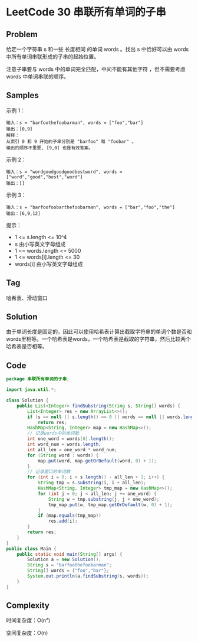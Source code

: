 # LeetCode 30 串联所有单词的子串

## Problem

给定一个字符串 s 和一些 长度相同 的单词 words 。找出 s 中恰好可以由 words 中所有单词串联形成的子串的起始位置。

注意子串要与 words 中的单词完全匹配，中间不能有其他字符 ，但不需要考虑 words 中单词串联的顺序。

## Samples

示例 1：

```
输入：s = "barfoothefoobarman", words = ["foo","bar"]
输出：[0,9]
解释：
从索引 0 和 9 开始的子串分别是 "barfoo" 和 "foobar" 。
输出的顺序不重要, [9,0] 也是有效答案。
```

示例 2：

```
输入：s = "wordgoodgoodgoodbestword", words = ["word","good","best","word"]
输出：[]
```

示例 3：

```
输入：s = "barfoofoobarthefoobarman", words = ["bar","foo","the"]
输出：[6,9,12]
```


提示：

- 1 <= s.length <= 10^4
- s 由小写英文字母组成
- 1 <= words.length <= 5000
- 1 <= words[i].length <= 30
- words[i] 由小写英文字母组成

## Tag

哈希表、滑动窗口

## Solution

由于单词长度是固定的，因此可以使用哈希表计算出截取字符串的单词个数是否和words里相等。一个哈希表是words，一个哈希表是截取的字符串，然后比较两个哈希表是否相等。

## Code

```java
package 串联所有单词的子串;

import java.util.*;

class Solution {
    public List<Integer> findSubstring(String s, String[] words) {
        List<Integer> res = new ArrayList<>();
        if (s == null || s.length() == 0 || words == null || words.length == 0)
            return res;
        HashMap<String, Integer> map = new HashMap<>();
        // 记录words中的单词数
        int one_word = words[0].length();
        int word_num = words.length;
        int all_len = one_word * word_num;
        for (String word : words) {
            map.put(word, map.getOrDefault(word, 0) + 1);
        }
        // 记录窗口的单词数
        for (int i = 0; i < s.length() - all_len + 1; i++) {
            String tmp = s.substring(i, i + all_len);
            HashMap<String, Integer> tmp_map = new HashMap<>();
            for (int j = 0; j < all_len; j += one_word) {
                String w = tmp.substring(j, j + one_word);
                tmp_map.put(w, tmp_map.getOrDefault(w, 0) + 1);
            }
            if (map.equals(tmp_map))
                res.add(i);
        }
        return res;
    }
}
public class Main {
    public static void main(String[] args) {
        Solution a = new Solution();
        String s = "barfoothefoobarman";
        String[] words = {"foo","bar"};
        System.out.println(a.findSubstring(s, words));
    }
}
```

## Complexity

时间复杂度：O(n²)

空间复杂度：O(n)